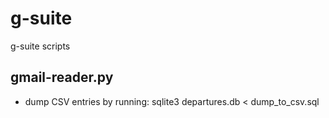 # g-suite
g-suite scripts

## gmail-reader.py
- dump CSV entries by running: sqlite3 departures.db < dump_to_csv.sql
